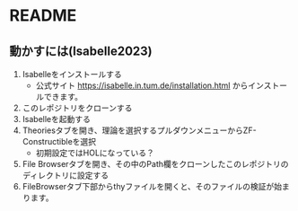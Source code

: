 # README 

## 動かすには(Isabelle2023)

1. Isabelleをインストールする  
   - 公式サイト https://isabelle.in.tum.de/installation.html からインストールできます。
2. このレポジトリをクローンする
3. Isabelleを起動する
4. Theoriesタブを開き、理論を選択するプルダウンメニューからZF-Constructibleを選択
   - 初期設定ではHOLになっている？
5. File Browserタブを開き、その中のPath欄をクローンしたこのレポジトリのディレクトリに設定する
6. FileBrowserタブ下部からthyファイルを開くと、そのファイルの検証が始まります。